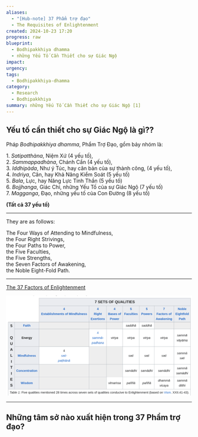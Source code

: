 ```yaml
---
aliases:
  - "[Hub-note] 37 Phẩm trợ đạo"
  - The Requisites of Enlightenment
created: 2024-10-23 17:20
progress: raw
blueprint:
  - Bodhipakkhiya dhamma
  - những Yếu Tố Cần Thiết cho sự Giác Ngộ
impact: 
urgency: 
tags:
  - Bodhipakkhiya-dhamma
category:
  - Research
  - Bodhipakkhiya
summary: những Yếu Tố Cần Thiết cho sự Giác Ngộ [1]
---
```

## Yếu tố cần thiết cho sự Giác Ngộ là gì??
Pháp _Bodhipakkhiya dhamma_, Phẩm Trợ Ðạo, gồm bảy nhóm là:

1. _Satipatthàna_, Niệm Xứ (4 yếu tố),  
2. _Sammappadhàna_, Chánh Cần (4 yếu tố),  
3. _Iddhipàda_, Như ý Túc, hay căn bản của sự thành công, (4 yếu tố),  
4. _Indriya_, Căn, hay Khả Năng Kiểm Soát (5 yếu tố)  
5. _Bala_, Lực, hay Năng Lực Tinh Thần (5 yếu tố)  
6. _Bojjhanga_, Giác Chi, những Yếu Tố của sự Giác Ngộ (7 yếu tố)  
7. _Magganga_, Ðạo, những yếu tố của Con Ðường (8 yếu tố)

**(Tất cả 37 yếu tố)**

---
They are as follows:

The Four Ways of Attending to Mindfulness,  
the Four Right Strivings,  
the Four Paths to Power,  
the Five Faculties,  
the Five Strengths,  
the Seven Factors of Awakening,  
the Noble Eight-Fold Path.

---
[The 37 Factors of Enlightenment](The%2037%20Factors%20of%20Enlightenment.md)

![](../6.%20Vault/attachments/Pasted%20image%2020241024073758.png)


---
## Những tâm sở nào xuất hiện trong 37 Phẩm trợ đạo?

